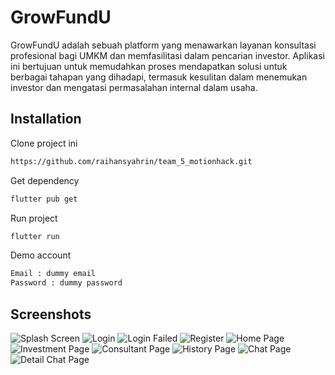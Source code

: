 # GrowFundU

GrowFundU adalah sebuah platform yang menawarkan layanan konsultasi profesional bagi UMKM dan memfasilitasi dalam pencarian investor. Aplikasi ini bertujuan untuk memudahkan proses mendapatkan solusi untuk berbagai tahapan yang dihadapi, termasuk kesulitan dalam menemukan investor dan mengatasi permasalahan internal dalam usaha.

## Installation

Clone project ini

```bash
https://github.com/raihansyahrin/team_5_motionhack.git
```

Get dependency

```bash
flutter pub get
```

Run project

```bash
flutter run
```

Demo account

```bash
Email : dummy email
Password : dummy password
```

## Screenshots

![Splash Screen](./screenshot/splash_screen.PNG)
![Login](./screenshot/login.PNG)
![Login Failed](./screenshot/login_failed.PNG)
![Register](./screenshot/register.PNG)
![Home Page](./screenshot/home_page.PNG)
![Investment Page](./screenshot/investment_page.PNG)
![Consultant Page](./screenshot/consultant_page.PNG)
![History Page](./screenshot/history_page.PNG)
![Chat Page](./screenshot/chat.PNG)
![Detail Chat Page](./screenshot/detail_chat.PNG)

